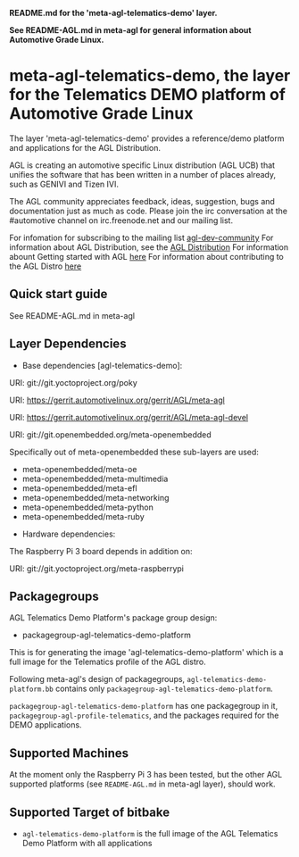 **README.md for the 'meta-agl-telematics-demo' layer.**

**See README-AGL.md in meta-agl for general information about Automotive Grade Linux.**


meta-agl-telematics-demo, the layer for the Telematics DEMO platform of Automotive Grade Linux
=================================================================================

The layer 'meta-agl-telematics-demo' provides a reference/demo platform and
applications for the AGL Distribution.

AGL is creating an automotive specific Linux distribution (AGL UCB) that unifies
the software that has been written in a number of places already,
such as GENIVI and Tizen IVI.

The AGL community appreciates feedback, ideas, suggestion, bugs and
documentation just as much as code. Please join the irc conversation
at the #automotive channel on irc.freenode.net and our mailing list.

For infomation for subscribing to the mailing list
    [agl-dev-community](https://lists.automotivelinux.org/g/agl-dev-community)
For information about AGL Distribution, see the
    [AGL Distribution](https://wiki.automotivelinux.org/agl-distro)
For information abount Getting started with AGL
    [here](https://wiki.automotivelinux.org/start/getting-started)
For information about contributing to the AGL Distro
    [here](https://wiki.automotivelinux.org/agl-distro/contributing)


Quick start guide
-----------------
See README-AGL.md in meta-agl


Layer Dependencies
------------------

* Base dependencies [agl-telematics-demo]:

URI: git://git.yoctoproject.org/poky

URI: https://gerrit.automotivelinux.org/gerrit/AGL/meta-agl

URI: https://gerrit.automotivelinux.org/gerrit/AGL/meta-agl-devel

URI: git://git.openembedded.org/meta-openembedded

Specifically out of meta-openembedded these sub-layers are used:

 - meta-openembedded/meta-oe
 - meta-openembedded/meta-multimedia
 - meta-openembedded/meta-efl
 - meta-openembedded/meta-networking
 - meta-openembedded/meta-python
 - meta-openembedded/meta-ruby

* Hardware dependencies:

The Raspberry Pi 3 board depends in addition on:

URI: git://git.yoctoproject.org/meta-raspberrypi


Packagegroups
-------------

AGL Telematics Demo Platform's package group design:

* packagegroup-agl-telematics-demo-platform

This is for generating the image 'agl-telematics-demo-platform' which is a full
image for the Telematics profile of the AGL distro.

Following meta-agl's design of packagegroups, ``agl-telematics-demo-platform.bb``
contains only ``packagegroup-agl-telematics-demo-platform``.

``packagegroup-agl-telematics-demo-platform`` has one packagegroup in it,
``packagegroup-agl-profile-telematics``, and the packages required for the DEMO
applications.

Supported Machines
------------------

At the moment only the Raspberry Pi 3 has been tested, but the other
AGL supported platforms (see `README-AGL.md` in meta-agl layer), should work.

Supported Target of bitbake
------------------------

* `agl-telematics-demo-platform` is the full image of the AGL Telematics
Demo Platform with all applications

